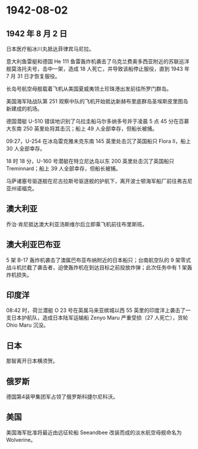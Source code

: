 # 1942-08-02

## 1942 年 8 月 2 日

日本医疗船冰川丸抵达菲律宾马尼拉。

意大利鱼雷艇和德国 He 111
鱼雷轰炸机袭击了乌克兰费奥多西亚附近的苏联巡洋舰莫洛托夫号，击中一架，造成
18 人死亡，并导致该船停止服役，直到 1943 年 7 月 31 日才恢复服役。

长岛号航空母舰载着飞机从美国夏威夷领土珍珠港出发前往所罗门群岛。

美国海军陆战队第 251
观察中队的飞机开始抵达新赫布里底群岛圣埃斯皮里图岛新建成的机场。

德国潜艇 U-510 错误地识别了乌拉圭船马尔多纳多号并于凌晨 5 点 45
分在百慕大东南 250 英里处将其击沉；船上 49 人全部幸存，但船长被捕。

09:27，U-254 在冰岛雷克雅未克东南 145 英里处击沉了英国船只 Flora
II，船上 30 人全部幸存。

18 时 18 分，U-160 号潜艇在特立尼达岛以东 200 英里处击沉了英国船只
Treminnard；船上 39 人全部幸存，但船长被捕。

马萨诸塞号驱逐舰在尼古拉斯号驱逐舰的护航下，离开波士顿海军船厂前往弗吉尼亚州诺福克。

## 澳大利亚

乔治·肯尼抵达澳大利亚汤斯维尔后立即乘飞机前往布里斯班。

## 澳大利亚巴布亚

5 架 B-17 轰炸机袭击了澳属巴布亚布纳附近的日本船只；台南航空队的 9
架零式战斗机拦截了袭击者，迫使轰炸机在到达目标之前投放炸弹；此次任务中有
1 架轰炸机损失。

## 印度洋

08:42 时，荷兰潜艇 O 23 号在英属马来亚槟城以西 55
英里的印度洋上袭击了一支日本护航队，造成日本陆军运输船 Zenyo Maru
严重受损（27 人死亡），货轮 Ohio Maru 沉没。

## 日本

那智离开日本横须贺。

## 俄罗斯

德国第4装甲集团军占领了俄罗斯科捷尔尼科沃。

## 美国

美国海军批准将最近由远征轮船 Seeandbee 改装而成的淡水航空母舰命名为
Wolverine。

